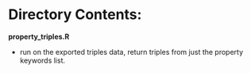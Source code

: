 # Directory Contents: 

__property_triples.R__
- run on the exported triples data, return triples from just the property keywords list. 
